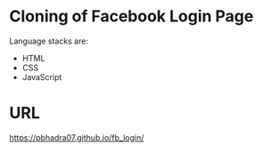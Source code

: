 # Cloning of Facebook Login Page
Language stacks are:
 - HTML 
 - CSS
 - JavaScript

# URL
https://pbhadra07.github.io/fb_login/
